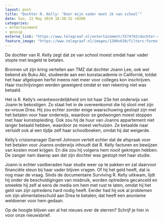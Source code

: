 ```yaml
---
layout: post
title: "Dochter R. Kelly: ’Door mijn vader moet ik van school’"
date: Sun, 12 May 2019 18:38:32 +0200
categories: 
- entertainment 
- gossip 
externe_link: "https://www.telegraaf.nl/entertainment/3574793/dochter-r-kelly-door-mijn-vader-moet-ik-van-school"
feature_image: "https://www.telegraaf.nl/images/1200x630/filters:format(jpeg):quality(80)/cdn-kiosk-api.telegraaf.nl/098fdc32-74d5-11e9-bc8b-02d2fb1aa1d7.jpg"
---
```


<p class="intro">De dochter van R. Kelly zegt dat ze van school moest omdat haar vader stopte met lesgeld te betalen.</p> <p>Bronnen uit zijn kring vertellen aan TMZ dat dochter Joann Lee, ook wel bekend als Buku Abi, studeerde aan een kunstacademie in Californië, totdat het haar afgelopen herfst ineens niet meer voor colleges kon inschrijven. Haar inschrijvingen werden geweigerd omdat er een rekening niet was betaald.</p><p>Het is R. Kelly’s verantwoordelijkheid om tot haar 23e het onderwijs van Joann te bekostigen. Zo staat het in de overeenkomst die hij sloot met zijn ex-vrouw Drea. Hij zou echter zonder enige waarschuwing gestopt zijn met het betalen voor haar onderwijs, waardoor ze gedwongen moest stoppen met haar kunstopleiding. Ook zou hij de huur van Joanns appartement niet langer betaald hebben, waardoor ze moest verhuizen. Ze betaalde naar verluidt ook al een tijdje zelf haar schoolboeken, omdat hij dat weigerde.</p><p>Kelly’s crisismanager Darrell Johnson vertelt echter dat de afspraak voor het betalen voor Joanns onderwijs inhoudt dat R. Kelly facturen en bewijzen van kosten moet krijgen. En die zou hij volgens hem nooit gekregen hebben. De zanger nam daarop aan dat zijn dochter was gestopt met haar studie.</p><p>Joann is echter vastberaden haar studie weer op te pakken en zal daarvoor financiële steun bij haar vader blijven vragen. Of hij het geld heeft, dat is nog maar de vraag. Sinds de documentaire Surviving R. Kelly uitkwam, lijdt hij onder de beschuldigingen van misbruik, worden optredens gecanceld en smeekte hij zelf al eens de media om hem met rust te laten, omdat hij het geld van zijn optredens hard nodig heeft. Eerder had hij ook al problemen om zijn alimentatieschuld aan Drea te betalen; dat heeft een anonieme weldoener voor hem gedaan.</p><p>Op de hoogte blijven van al het nieuws over de sterren? Schrijf je hier in voor onze nieuwsbrief.</p>
